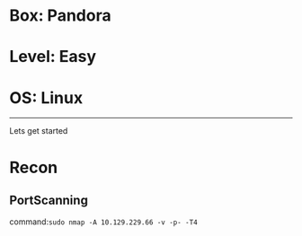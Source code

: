 # Box: Pandora
# Level: Easy
# OS: Linux
<hr>

Lets get started 

# Recon

## PortScanning

command:```sudo nmap -A 10.129.229.66 -v -p- -T4```
